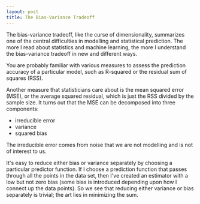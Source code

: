 ```yaml
---
layout: post
title: The Bias-Variance Tradeoff
---
```


The bias-variance tradeoff, like the curse of dimensionality, summarizes one of the central difficulties in modelling and statistical prediction. The more I read about statistics and machine learning, the more I understand the bias-variance tradeoff in new and different ways. 

You are probably familiar with various measures to assess the prediction accuracy of a particular model, such as R-squared or the residual sum of squares (RSS). 

Another measure that statisticians care about is the mean squared error (MSE), or the average squared residual, which is just the RSS divided by the sample size.  It turns out that the MSE can be decomposed into three components:
- irreducible error
- variance
- squared bias  

The irreducible error comes from noise that we are not modelling and is not of interest to us.  

It's easy to reduce either bias or variance separately by choosing a particular predictor function.  If I choose a prediction function that passes through all the points in the data set, then I've created an estimator with a low but not zero bias (some bias is introduced depending upon how I connect up the data points).  So we see that reducing either variance or bias separately is trivial; the art lies in minimizing the sum.  
